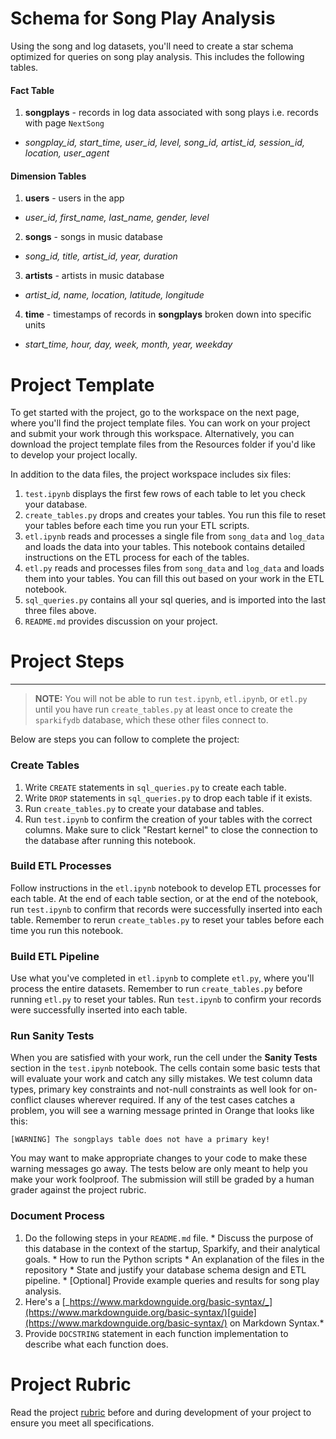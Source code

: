# Schema for Song Play Analysis

Using the song and log datasets, you'll need to create a star schema optimized for queries on song play analysis. This includes the following tables.

#### Fact Table

1. **songplays** - records in log data associated with song plays i.e. records with page `NextSong`
  * _songplay\_id, start\_time, user\_id, level, song\_id, artist\_id, session\_id, location, user\_agent_

#### Dimension Tables

1. **users** - users in the app
  * _user\_id, first\_name, last\_name, gender, level_
2. **songs** - songs in music database
  * _song\_id, title, artist\_id, year, duration_
3. **artists** - artists in music database
  * _artist\_id, name, location, latitude, longitude_
4. **time** - timestamps of records in **songplays** broken down into specific units
  * _start\_time, hour, day, week, month, year, weekday_

# Project Template

To get started with the project, go to the workspace on the next page, where you'll find the project template files. You can work on your project and submit your work through this workspace. Alternatively, you can download the project template files from the Resources folder if you'd like to develop your project locally.

In addition to the data files, the project workspace includes six files:

1. `test.ipynb` displays the first few rows of each table to let you check your database.
2. `create_tables.py` drops and creates your tables. You run this file to reset your tables before each time you run your ETL scripts.
3. `etl.ipynb` reads and processes a single file from `song_data` and `log_data` and loads the data into your tables. This notebook contains detailed instructions on the ETL process for each of the tables.
4. `etl.py` reads and processes files from `song_data` and `log_data` and loads them into your tables. You can fill this out based on your work in the ETL notebook.
5. `sql_queries.py` contains all your sql queries, and is imported into the last three files above.
6. `README.md` provides discussion on your project.  
  
  

# Project Steps

---

> **NOTE:** You will not be able to run `test.ipynb`, `etl.ipynb`, or `etl.py` until you have run `create_tables.py` at least once to create the `sparkifydb` database, which these other files connect to.

Below are steps you can follow to complete the project:

### Create Tables
  1. Write `CREATE` statements in `sql_queries.py` to create each table.
  2. Write `DROP` statements in `sql_queries.py` to drop each table if it exists.
  3. Run `create_tables.py` to create your database and tables.
  4. Run `test.ipynb` to confirm the creation of your tables with the correct columns. Make sure to click "Restart kernel" to close the connection to the database after running this notebook.

### Build ETL Processes

Follow instructions in the `etl.ipynb` notebook to develop ETL processes for each table. At the end of each table section, or at the end of the notebook, run `test.ipynb` to confirm that records were successfully inserted into each table. Remember to rerun `create_tables.py` to reset your tables before each time you run this notebook.

### Build ETL Pipeline

Use what you've completed in `etl.ipynb` to complete `etl.py`, where you'll process the entire datasets. Remember to run `create_tables.py` before running `etl.py` to reset your tables. Run `test.ipynb` to confirm your records were successfully inserted into each table.

### Run Sanity Tests

When you are satisfied with your work, run the cell under the **Sanity Tests** section in the `test.ipynb` notebook. The cells contain some basic tests that will evaluate your work and catch any silly mistakes. We test column data types, primary key constraints and not-null constraints as well look for on-conflict clauses wherever required. If any of the test cases catches a problem, you will see a warning message printed in Orange that looks like this:
    
    [WARNING] The songplays table does not have a primary key! 

You may want to make appropriate changes to your code to make these warning messages go away. The tests below are only meant to help you make your work foolproof. The submission will still be graded by a human grader against the project rubric.

### Document Process
  1. Do the following steps in your `README.md` file.
    * Discuss the purpose of this database in the context of the startup, Sparkify, and their analytical goals.
    * How to run the Python scripts
    * An explanation of the files in the repository
    * State and justify your database schema design and ETL pipeline.
    * \[Optional\] Provide example queries and results for song play analysis.
  2. Here's a [_https://www.markdownguide.org/basic-syntax/_](https://www.markdownguide.org/basic-syntax/)[guide](https://www.markdownguide.org/basic-syntax/) on Markdown Syntax.\*
  3. Provide `DOCSTRING` statement in each function implementation to describe what each function does.

# Project Rubric

Read the project [rubric](https://review.udacity.com/#!/rubrics/4792/view) before and during development of your project to ensure you meet all specifications.